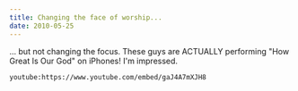 ```yaml
---
title: Changing the face of worship...
date: 2010-05-25
---
```


... but not changing the focus. These guys are ACTUALLY performing "How Great Is Our God" on iPhones! I'm impressed.

`youtube:https://www.youtube.com/embed/gaJ4A7mXJH8`
